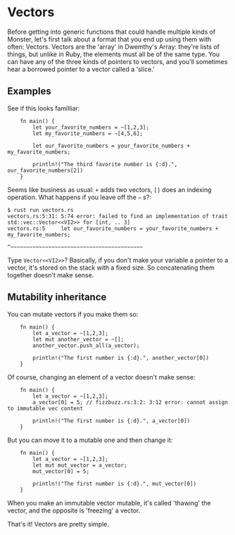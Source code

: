 Vectors
=======

Before getting into generic functions that could handle multiple kinds
of Monster, let's first talk about a format that you end up using them
with often: Vectors. Vectors are the 'array' in Dwemthy's Array: they're
lists of things, but unlike in Ruby, the elements must all be of the
same type. You can have any of the three kinds of pointers to vectors,
and you'll sometimes hear a borrowed pointer to a vector called a
'slice.'

Examples
--------

See if this looks familliar:

~~~ {.rust}
    fn main() {
        let your_favorite_numbers = ~[1,2,3];
        let my_favorite_numbers = ~[4,5,6];

        let our_favorite_numbers = your_favorite_numbers + my_favorite_numbers;

        println!("The third favorite number is {:d}.", our_favorite_numbers[2])
    }
~~~

Seems like business as usual: `+` adds two vectors, `[]` does an
indexing operation. What happens if you leave off the `~` s?:

    $ rust run vectors.rs
    vectors.rs:5:31: 5:74 error: failed to find an implementation of trait std::vec::Vector<<VI2>> for [int, .. 3]
    vectors.rs:5     let our_favorite_numbers = your_favorite_numbers + my_favorite_numbers;
                                               ^~~~~~~~~~~~~~~~~~~~~~~~~~~~~~~~~~~~~~~~~~~

Type `Vector<<VI2>>`? Basically, if you don't make your variable a pointer to a
vector, it's stored on the stack with a fixed size. So concatenating them
together doesn't make sense.

Mutability inheritance
----------------------

You can mutate vectors if you make them so:

~~~ {.rust}
    fn main() {
        let a_vector = ~[1,2,3];
        let mut another_vector = ~[];
        another_vector.push_all(a_vector);

        println!("The first number is {:d}.", another_vector[0])
    }
~~~

Of course, changing an element of a vector doesn't make sense:

~~~ {.rust}
    fn main() {
        let a_vector = ~[1,2,3];
        a_vector[0] = 5; // fizzbuzz.rs:3:2: 3:12 error: cannot assign to immutable vec content

        println!("The first number is {:d}.", a_vector[0])
    }
~~~

But you can move it to a mutable one and then change it:

~~~ {.rust}
    fn main() {
        let a_vector = ~[1,2,3];
        let mut mut_vector = a_vector;
        mut_vector[0] = 5;

        println!("The first number is {:d}.", mut_vector[0])
    }
~~~

When you make an immutable vector mutable, it's called 'thawing' the
vector, and the opposite is 'freezing' a vector.

That's it! Vectors are pretty simple.
